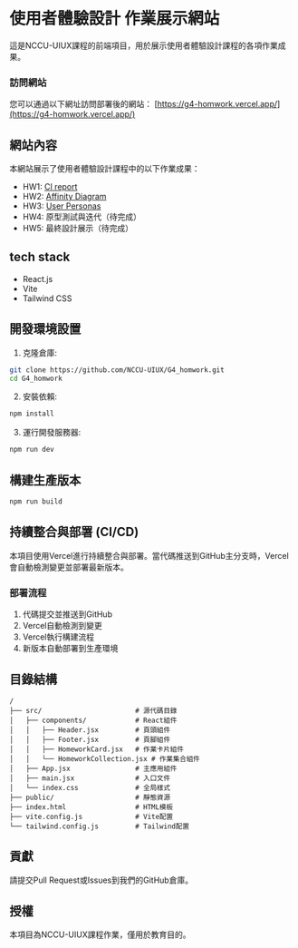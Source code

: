 # 使用者體驗設計 作業展示網站

這是NCCU-UIUX課程的前端項目，用於展示使用者體驗設計課程的各項作業成果。

### 訪問網站
您可以通過以下網址訪問部署後的網站：
[https://g4-homwork.vercel.app/](https://g4-homwork.vercel.app/)

## 網站內容

本網站展示了使用者體驗設計課程中的以下作業成果：

- HW1: [CI report](https://docs.google.com/document/d/1v7YsPch3bgEbBd5LktYDhUAtXqHN3iacRB8Fa2dXZ20/edit?usp=sharing)
- HW2: [Affinity Diagram](https://miro.com/app/board/uXjVIDk0EyY=/)
- HW3: [User Personas](https://g4-homwork.vercel.app/hw3.html)
- HW4: 原型測試與迭代（待完成）
- HW5: 最終設計展示（待完成）

## tech stack
- React.js
- Vite
- Tailwind CSS

## 開發環境設置

1. 克隆倉庫:

```bash
git clone https://github.com/NCCU-UIUX/G4_homwork.git
cd G4_homwork
```

2. 安裝依賴:

```bash
npm install
```

3. 運行開發服務器:

```bash
npm run dev
```

## 構建生產版本

```bash
npm run build
```

## 持續整合與部署 (CI/CD)

本項目使用Vercel進行持續整合與部署。當代碼推送到GitHub主分支時，Vercel會自動檢測變更並部署最新版本。

### 部署流程

1. 代碼提交並推送到GitHub
2. Vercel自動檢測到變更
3. Vercel執行構建流程
4. 新版本自動部署到生產環境


## 目錄結構

```
/
├── src/                       # 源代碼目錄
│   ├── components/            # React組件
│   │   ├── Header.jsx         # 頁頭組件
│   │   ├── Footer.jsx         # 頁腳組件
│   │   ├── HomeworkCard.jsx   # 作業卡片組件
│   │   └── HomeworkCollection.jsx # 作業集合組件
│   ├── App.jsx                # 主應用組件
│   ├── main.jsx               # 入口文件
│   └── index.css              # 全局樣式
├── public/                    # 靜態資源
├── index.html                 # HTML模板
├── vite.config.js             # Vite配置
└── tailwind.config.js         # Tailwind配置
```

## 貢獻

請提交Pull Request或Issues到我們的GitHub倉庫。

## 授權

本項目為NCCU-UIUX課程作業，僅用於教育目的。